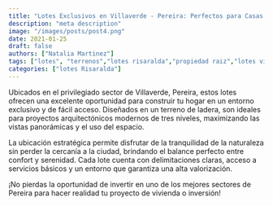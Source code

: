 ```yaml
---
title: "Lotes Exclusivos en Villaverde - Pereira: Perfectos para Casas de Tres Niveles"
description: "meta description"
image: "/images/posts/post4.png"
date: 2021-01-25
draft: false
authors: ["Natalia Martinez"]
tags: ["lotes", "terrenos","lotes risaralda","propiedad raiz","lotes villa verde"]
categories: ["lotes Risaralda"]  
---
```


Ubicados en el privilegiado sector de Villaverde, Pereira, estos lotes ofrecen una excelente oportunidad para construir tu hogar en un entorno exclusivo y de fácil acceso. Diseñados en un terreno de ladera, son ideales para proyectos arquitectónicos modernos de tres niveles, maximizando las vistas panorámicas y el uso del espacio.

La ubicación estratégica permite disfrutar de la tranquilidad de la naturaleza sin perder la cercanía a la ciudad, brindando el balance perfecto entre confort y serenidad. Cada lote cuenta con delimitaciones claras, acceso a servicios básicos y un entorno que garantiza una alta valorización.

¡No pierdas la oportunidad de invertir en uno de los mejores sectores de Pereira para hacer realidad tu proyecto de vivienda o inversión!